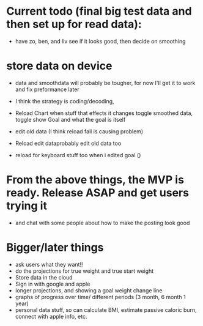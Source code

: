 # Current todo (final big test data and then set up for read data):
* have zo, ben, and liv see if it looks good, then decide on smoothing

# store data on device
* data and smoothdata will probably be tougher, for now I'll get it to work and fix preformance later
* I think the strategy is coding/decoding, 

* Reload Chart when stuff that effects it changes toggle smoothed data, toggle show Goal and what the goal is itself
* edit old data (I think reload fail is causing problem)
* Reload edit dataprobably edit old data too
* reload for keyboard stuff too when i edited goal ()


# From the above things, the MVP is ready. Release ASAP and get users trying it
* and chat with some people about how to make the posting look good


# Bigger/later things
* ask users what they want!!
* do the projections for true weight and true start weight
* Store data in the cloud
* Sign in with google and apple
* longer projections, and showing a goal weight change line
* graphs of progress over time/ different periods (3 month, 6 month 1 year)
* personal data stuff, so can calculate BMI, estimate passive caloric burn, connect with apple info, etc.
